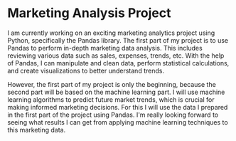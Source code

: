 # Marketing Analysis Project

I am currently working on an exciting marketing analytics project using Python, specifically the Pandas library. The first part of my project is to use Pandas to perform in-depth marketing data analysis. This includes reviewing various data such as sales, expenses, trends, etc. With the help of Pandas, I can manipulate and clean data, perform statistical calculations, and create visualizations to better understand trends.

However, the first part of my project is only the beginning, because the second part will be based on the machine learning part. I will use machine learning algorithms to predict future market trends, which is crucial for making informed marketing decisions. For this I will use the data I prepared in the first part of the project using Pandas. I'm really looking forward to seeing what results I can get from applying machine learning techniques to this marketing data.
